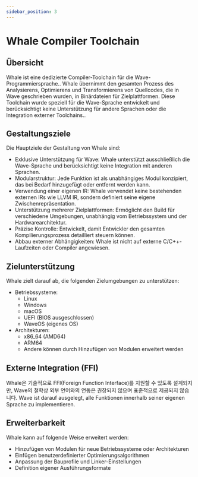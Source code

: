 ```yaml
---
sidebar_position: 3
---
```


# Whale Compiler Toolchain

## Übersicht

Whale ist eine dedizierte Compiler-Toolchain für die Wave-Programmiersprache..
Whale übernimmt den gesamten Prozess des Analysierens, Optimierens und Transformierens von Quellcodes, die in Wave geschrieben wurden, in Binärdateien für Zielplattformen.
Diese Toolchain wurde speziell für die Wave-Sprache entwickelt und berücksichtigt keine Unterstützung für andere Sprachen oder die Integration externer Toolchains..

## Gestaltungsziele

Die Hauptziele der Gestaltung von Whale sind:

- Exklusive Unterstützung für Wave: Whale unterstützt ausschließlich die Wave-Sprache und berücksichtigt keine Integration mit anderen Sprachen.
- Modularstruktur: Jede Funktion ist als unabhängiges Modul konzipiert, das bei Bedarf hinzugefügt oder entfernt werden kann.
- Verwendung einer eigenen IR: Whale verwendet keine bestehenden externen IRs wie LLVM IR, sondern definiert seine eigene Zwischenrepräsentation.
- Unterstützung mehrerer Zielplattformen: Ermöglicht den Build für verschiedene Umgebungen, unabhängig vom Betriebssystem und der Hardwarearchitektur.
- Präzise Kontrolle: Entwickelt, damit Entwickler den gesamten Kompilierungsprozess detailliert steuern können.
- Abbau externer Abhängigkeiten: Whale ist nicht auf externe C/C++-Laufzeiten oder Compiler angewiesen.

## Zielunterstützung

Whale zielt darauf ab, die folgenden Zielumgebungen zu unterstützen:

- Betriebssysteme:
    - Linux
    - Windows
    - macOS
    - UEFI (BIOS ausgeschlossen)
    - WaveOS (eigenes OS)
- Architekturen:
    - x86_64 (AMD64)
    - ARM64
    - Andere können durch Hinzufügen von Modulen erweitert werden

## Externe Integration (FFI)

Whale은 기술적으로 FFI(Foreign Function Interface)를 지원할 수 있도록 설계되지만,
Wave의 철학상 외부 언어와의 연동은 권장되지 않으며 표준적으로 제공되지 않습니다.
Wave ist darauf ausgelegt, alle Funktionen innerhalb seiner eigenen Sprache zu implementieren.

## Erweiterbarkeit

Whale kann auf folgende Weise erweitert werden:

- Hinzufügen von Modulen für neue Betriebssysteme oder Architekturen
- Einfügen benutzerdefinierter Optimierungsalgorithmen
- Anpassung der Bauprofile und Linker-Einstellungen
- Definition eigener Ausführungsformate